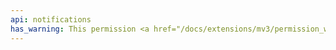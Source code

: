 ```yaml
---
api: notifications
has_warning: This permission <a href="/docs/extensions/mv3/permission_warnings/#permissions_with_warnings">triggers a warning</a>.
---
```


<!-- Intentionally blank -->
